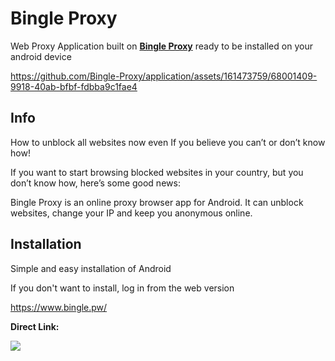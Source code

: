 # Bingle Proxy

Web Proxy Application built on [**Bingle Proxy**](https://www.bingle.pw/) ready to be installed on your android device


https://github.com/Bingle-Proxy/application/assets/161473759/68001409-9918-40ab-bfbf-fdbba9c1fae4


## Info

How to unblock all websites now even If you believe you can’t or don’t know how!

If you want to start browsing blocked websites in your country, but you don’t know how, here’s some good news:

Bingle Proxy is an online proxy browser app for Android. It can unblock websites, change your IP and keep you anonymous online.

## Installation

Simple and easy installation of Android

If you don't want to install, log in from the web version

https://www.bingle.pw/


**Direct Link:**  

<a href="https://github.com/Bingle-Proxy/application/releases/download/1.1.0/Bingle.Proxy_1_1.0.apk"><img src="https://github.com/Bingle-Proxy/application/assets/161473759/8f812677-db6a-41cf-80b4-aedace5d1f36"></img></a>

